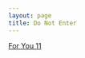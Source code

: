 ```yaml
---
layout: page
title: Do Not Enter
---
```


<div class="htl">
  <a href="/foryou11-donotenter">
For You 11
  </a>
</div>
